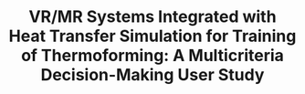 ---
layout: "publication"
title: "VR/MR Systems Integrated with Heat Transfer Simulation for Training of Thermoforming: A Multicriteria Decision-Making User Study"
type: "paper"
order: 192
year: 2023
authors: "Iman Jalilvand, Jiyoung Jang, Bhushan Gopaluni, Abbas S. Milani"
journal: "Journal of Manufacturing Systems"
pdf: "2023J13_iman_jms.pdf"
thumbnail: "2023J13_iman_jms.png"
image: "/assets/thumbnails/2023J13_iman_jms.png"
thumbnail_caption: "Figure 1. Overview of the methods employed in the present study."
description: "The emerging Industry 5.0 paradigm emphasizes the importance of collaboration between machines and human operators in smart factories, thereby preventing full automation and elimination of the skilled workforce. One technology that has been proposed recently as a means of achieving this collaboration, is the Extended Reality (XR), particularly for operators training and upskilling. However, current XR applications in advanced manufacturing sector are rather limited, mainly focusing on maintenance or sequential training. Additionally, most of earlier studies in the field have examined the use of one type of XR environment solely, such as Virtual Reality (VR), Augmented Reality (AR), or Mixed Reality (MR) in a respective application. The present study aims to develop and compare the performance of both MR and VR environments for training operators during the monitor and control of a given thermoforming manufacturing process. To achieve this, Meta Quest 2 (VR headset) and Microsoft HoloLens 2 (MR headset) were utilized in combination with heat transfer numerical simulations of the process. A video training tool was also created and employed as a reference/conventional training method, for comparisons. A user study involving 26 participants (with a mix of prior experience) was conducted, assessing different performance criteria including the usefulness, trust, reliability, user satisfaction, training effectiveness, and overall user preference over each training tool. Results, using statistical analysis along with five Multiple Criteria Decision Making (MCDM) algorithms, collectively indicated that the users preferred MR over VR and video training in the present case study; particularly as MR provided greater presence experience and satisfaction, higher user-friendliness and reliability. A demonstration of the developed applications can be found in the Supplementary Material."
---